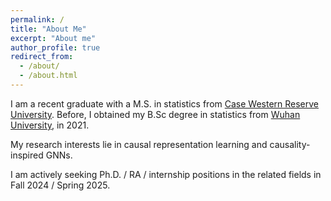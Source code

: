 ```yaml
---
permalink: /
title: "About Me"
excerpt: "About me"
author_profile: true
redirect_from: 
  - /about/
  - /about.html
---
```


I am a recent graduate with a M.S. in statistics from [Case Western Reserve University](https://case.edu/). Before, I obtained my B.Sc degree in statistics from [Wuhan University](https://en.whu.edu.cn/), in 2021.

My research interests lie in causal representation learning and causality-inspired GNNs. 

I am actively seeking Ph.D. / RA / internship positions in the related fields in Fall 2024 / Spring 2025. 

